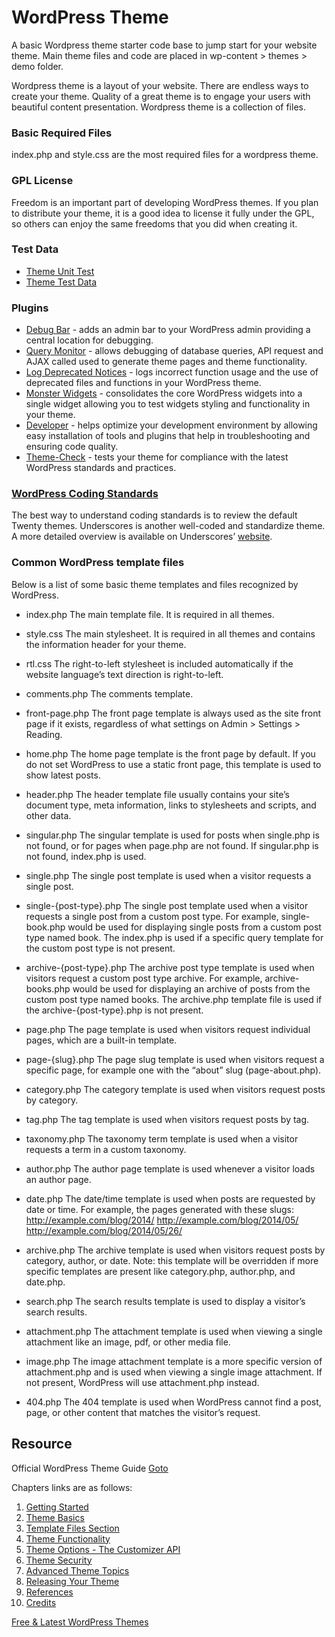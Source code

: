 # WordPress Theme

A basic Wordpress theme starter code base to jump start for your website theme. Main theme files and code are placed in wp-content > themes > demo folder. 

Wordpress theme is a layout of your website. There are endless ways to create your theme. Quality of a great theme is to engage your users with beautiful content presentation. Wordpress theme is a collection of files.

### Basic Required Files
index.php and style.css are the most required files for a wordpress theme.

### GPL License
Freedom is an important part of developing WordPress themes. If you plan to distribute your theme, it is a good idea to license it fully under the GPL, so others can enjoy the same freedoms that you did when creating it.

### Test Data
- [Theme Unit Test](https://codex.wordpress.org/Theme_Unit_Test)
- [Theme Test Data](https://themetest.wordpress.com/)

### Plugins
- [Debug Bar](https://wordpress.org/plugins/debug-bar/) - adds an admin bar to your WordPress admin providing a central location for debugging.
- [Query Monitor](https://wordpress.org/plugins/query-monitor/) - allows debugging of database queries, API request and AJAX called used to generate theme pages and theme functionality.
- [Log Deprecated Notices](https://wordpress.org/plugins/log-deprecated-notices/) - logs incorrect function usage and the use of deprecated files and functions in your WordPress theme.
- [Monster Widgets](https://wordpress.org/plugins/monster-widget/) - consolidates the core WordPress widgets into a single widget allowing you to test widgets styling and functionality in your theme.
- [Developer](https://wordpress.org/plugins/developer/) - helps optimize your development environment by allowing easy installation of tools and plugins that help in troubleshooting and ensuring code quality.
- [Theme-Check](https://wordpress.org/plugins/theme-check/) - tests your theme for compliance with the latest WordPress standards and practices.

### [WordPress Coding Standards](https://make.wordpress.org/core/handbook/best-practices/coding-standards/)
The best way to understand coding standards is to review the default Twenty themes. Underscores is another well-coded and standardize theme. A more detailed overview is available on Underscores’ [website](http://underscores.me/).

### Common WordPress template files
Below is a list of some basic theme templates and files recognized by WordPress.

- index.php
The main template file. It is required in all themes.

- style.css
The main stylesheet. It is required in all themes and contains the information header for your theme.

- rtl.css
The right-to-left stylesheet is included automatically if the website language’s text direction is right-to-left.

- comments.php
The comments template.

- front-page.php
The front page template is always used as the site front page if it exists, regardless of what settings on Admin > Settings > Reading.

- home.php
The home page template is the front page by default. If you do not set WordPress to use a static front page, this template is used to show latest posts.

- header.php
The header template file usually contains your site’s document type, meta information, links to stylesheets and scripts, and other data.

- singular.php
The singular template is used for posts when single.php is not found, or for pages when page.php are not found. If singular.php is not found, index.php is used.

- single.php
The single post template is used when a visitor requests a single post.

- single-{post-type}.php
The single post template used when a visitor requests a single post from a custom post type. For example, single-book.php would be used for displaying single posts from a custom post type named book. The index.php is used if a specific query template for the custom post type is not present.

- archive-{post-type}.php
The archive post type template is used when visitors request a custom post type archive. For example, archive-books.php would be used for displaying an archive of posts from the custom post type named books. The archive.php template file is used if the archive-{post-type}.php is not present.

- page.php
The page template is used when visitors request individual pages, which are a built-in template.

- page-{slug}.php
The page slug template is used when visitors request a specific page, for example one with the “about” slug (page-about.php).

- category.php
The category template is used when visitors request posts by category.

- tag.php
The tag template is used when visitors request posts by tag.

- taxonomy.php
The taxonomy term template is used when a visitor requests a term in a custom taxonomy.

- author.php
The author page template is used whenever a visitor loads an author page.

- date.php
The date/time template is used when posts are requested by date or time. For example, the pages generated with these slugs:
http://example.com/blog/2014/
http://example.com/blog/2014/05/
http://example.com/blog/2014/05/26/

- archive.php
The archive template is used when visitors request posts by category, author, or date. Note: this template will be overridden if more specific templates are present like category.php, author.php, and date.php.

- search.php
The search results template is used to display a visitor’s search results.

- attachment.php
The attachment template is used when viewing a single attachment like an image, pdf, or other media file.

- image.php
The image attachment template is a more specific version of attachment.php and is used when viewing a single image attachment. If not present, WordPress will use attachment.php instead.

- 404.php
The 404 template is used when WordPress cannot find a post, page, or other content that matches the visitor’s request.


## Resource

Official WordPress Theme Guide [Goto](https://developer.wordpress.org/themes/)

Chapters links are as follows:

1. [Getting Started](https://developer.wordpress.org/themes/getting-started/)
2. [Theme Basics](https://developer.wordpress.org/themes/basics/)
3. [Template Files Section](https://developer.wordpress.org/themes/template-files-section/)
4. [Theme Functionality](https://developer.wordpress.org/themes/functionality/)
5. [Theme Options - The Customizer API](https://developer.wordpress.org/themes/customize-api/)
6. [Theme Security](https://developer.wordpress.org/themes/theme-security/)
7. [Advanced Theme Topics](https://developer.wordpress.org/themes/advanced-topics/)
8. [Releasing Your Theme](https://developer.wordpress.org/themes/release/)
9. [References](https://developer.wordpress.org/themes/references/)
10. [Credits](https://developer.wordpress.org/themes/credits/)

[Free & Latest WordPress Themes](https://wordpress.org/themes/browse/new/)